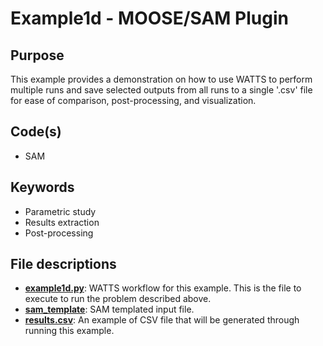 # Example1d - MOOSE/SAM Plugin

## Purpose

This example provides a demonstration on how to use WATTS to perform multiple runs and save selected outputs from all runs to a single '.csv' file for ease of comparison, post-processing, and visualization.

## Code(s)
 
- SAM

## Keywords
 
- Parametric study
- Results extraction
- Post-processing

## File descriptions

- [__example1d.py__](example1d.py): WATTS workflow for this example. This is the file to execute to run the problem described above.
- [__sam_template__](sam_template): SAM templated input file.
- [__results.csv__](results.csv): An example of CSV file that will be generated through running this example.
